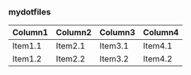 ### mydotfiles
| Column1    | Column2    | Column3    | Column4    |
|---------------- | --------------- | --------------- | --------------- |
| Item1.1    | Item2.1    | Item3.1    | Item4.1    |
| Item1.2    | Item2.2   | Item3.2   | Item4.2   |

